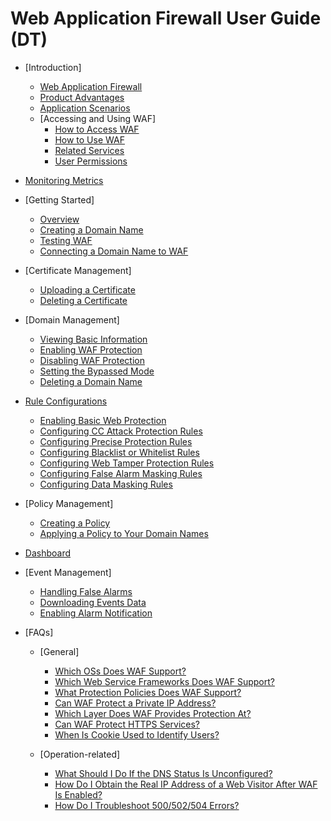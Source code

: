 # Web Application Firewall User Guide \(DT\)

-   [Introduction]
    -   [Web Application Firewall](web-application-firewall.md)
    -   [Product Advantages](product-advantages.md)
    -   [Application Scenarios](application-scenarios.md)
    -   [Accessing and Using WAF]
        -   [How to Access WAF](how-to-access-waf.md)
        -   [How to Use WAF](how-to-use-waf.md)
        -   [Related Services](related-services.md)
        -   [User Permissions](user-permissions.md)


-   [Monitoring Metrics](monitoring-metrics.md)
-   [Getting Started]
    -   [Overview](overview.md)
    -   [Creating a Domain Name](creating-a-domain-name.md)
    -   [Testing WAF](testing-waf.md)
    -   [Connecting a Domain Name to WAF](connecting-a-domain-name-to-waf.md)

-   [Certificate Management]
    -   [Uploading a Certificate](uploading-a-certificate.md)
    -   [Deleting a Certificate](deleting-a-certificate.md)

-   [Domain Management]
    -   [Viewing Basic Information](viewing-basic-information.md)
    -   [Enabling WAF Protection](enabling-waf-protection.md)
    -   [Disabling WAF Protection](disabling-waf-protection.md)
    -   [Setting the Bypassed Mode](setting-the-bypassed-mode.md)
    -   [Deleting a Domain Name](deleting-a-domain-name.md)

-   [Rule Configurations](rule-configurations.md)
    -   [Enabling Basic Web Protection](enabling-basic-web-protection.md)
    -   [Configuring CC Attack Protection Rules](configuring-cc-attack-protection-rules.md)
    -   [Configuring Precise Protection Rules](configuring-precise-protection-rules.md)
    -   [Configuring Blacklist or Whitelist Rules](configuring-blacklist-or-whitelist-rules.md)
    -   [Configuring Web Tamper Protection Rules](configuring-web-tamper-protection-rules.md)
    -   [Configuring False Alarm Masking Rules](configuring-false-alarm-masking-rules.md)
    -   [Configuring Data Masking Rules](configuring-data-masking-rules.md)

-   [Policy Management]
    -   [Creating a Policy](creating-a-policy.md)
    -   [Applying a Policy to Your Domain Names](applying-a-policy-to-your-domain-names.md)

-   [Dashboard](dashboard.md)
-   [Event Management]
    -   [Handling False Alarms](handling-false-alarms.md)
    -   [Downloading Events Data](downloading-events-data.md)
    -   [Enabling Alarm Notification](enabling-alarm-notification.md)

-   [FAQs]
    -   [General]
        -   [Which OSs Does WAF Support?](which-oss-does-waf-support.md)
        -   [Which Web Service Frameworks Does WAF Support?](which-web-service-frameworks-does-waf-support.md)
        -   [What Protection Policies Does WAF Support?](what-protection-policies-does-waf-support.md)
        -   [Can WAF Protect a Private IP Address?](can-waf-protect-a-private-ip-address.md)
        -   [Which Layer Does WAF Provides Protection At?](which-layer-does-waf-provides-protection-at.md)
        -   [Can WAF Protect HTTPS Services?](can-waf-protect-https-services.md)
        -   [When Is Cookie Used to Identify Users?](when-is-cookie-used-to-identify-users.md)

    -   [Operation-related]
        -   [What Should I Do If the DNS Status Is Unconfigured?](what-should-i-do-if-the-dns-status-is-unconfigured.md)
        -   [How Do I Obtain the Real IP Address of a Web Visitor After WAF Is Enabled?](how-do-i-obtain-the-real-ip-address-of-a-web-visitor-after-waf-is-enabled.md)
        -   [How Do I Troubleshoot 500/502/504 Errors?](how-do-i-troubleshoot-500-502-504-errors.md)



